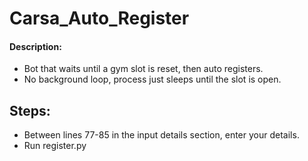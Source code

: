 # Carsa_Auto_Register

#### Description:
* Bot that waits until a gym slot is reset, then auto registers.
* No background loop, process just sleeps until the slot is open.


## Steps:
* Between lines 77-85 in the input details section, enter your details.
* Run register.py
